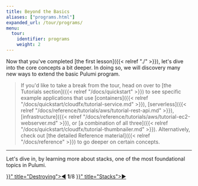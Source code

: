 ```yaml
---
title: Beyond the Basics
aliases: ["programs.html"]
expanded_url: /tour/programs/
menu:
  tour:
    identifier: programs
    weight: 2
---
```


Now that you've completed [the first lesson]({{< relref "./" >}}), let's dive into the core concepts a bit deeper.  In doing
so, we will discovery many new ways to extend the basic Pulumi program.

> If you'd like to take a break from the tour, head on over to [the Tutorials section]({{< relref "/docs/quickstart" >}}) to see specific
> example applications that use [containers]({{< relref "/docs/quickstart/cloudfx/tutorial-service.md" >}}),
> [serverless]({{< relref "/docs/reference/tutorials/aws/tutorial-rest-api.md" >}}), [infrastructure]({{< relref "/docs/reference/tutorials/aws/tutorial-ec2-webserver.md" >}}), or
> [a combination of all three]({{< relref "/docs/quickstart/cloudfx/tutorial-thumbnailer.md" >}}).  Alternatively, check out
> [the detailed Reference material]({{< relref "/docs/reference" >}}) to go deeper on certain concepts.

***

Let's dive in, by learning more about stacks, one of the most foundational topics in Pulumi.

<div class="tour-nav">
    <a class="tour-button enabled" href="{{< relref "basics-destroying.md" >}}" title="Destroying">◀</a>
    <span class="tour-index"><strong>1</strong>/8</span>
    <a class="tour-button enabled" href="{{< relref "programs-stacks.md" >}}" title="Stacks">▶</a>
</div>

